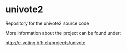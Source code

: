 univote2
========

Repository for the univote2 source code

More information about the project can be found under:

http://e-voting.bfh.ch/projects/univote
